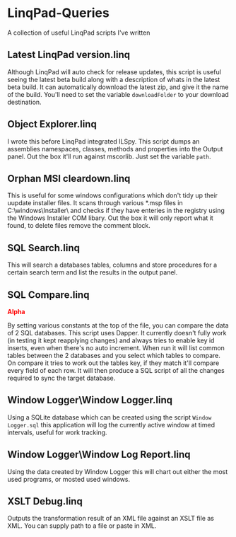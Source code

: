 # LinqPad-Queries

A collection of useful LinqPad scripts I've written

## Latest LinqPad version.linq

Although LinqPad will auto check for release updates, this script is useful seeing the latest beta build along with a description of whats in the latest beta build. It can automatically download the latest zip, and give it the name of the build. You'll need to set the variable `downloadFolder` to your download destination.

## Object Explorer.linq

I wrote this before LinqPad integrated ILSpy. This script dumps an assemblies namespaces, classes, methods and properties into the Output panel. Out the box it'll run against mscorlib. Just set the variable `path`.

## Orphan MSI cleardown.linq

This is useful for some windows configurations which don't tidy up their uupdate installer files. It scans through various *.msp files in C:\windows\Installer\ and checks if they have enteries in the registry using the Windows Installer COM libary. Out the box it will only report what it found, to delete files remove the comment block.

## SQL Search.linq

This will search a databases tables, columns and store procedures for a certain search term and list the results in the output panel.

## SQL Compare.linq
<span style="color:red">**Alpha**</span>

By setting various constants at the top of the file, you can compare the data of 2 SQL databases. This script uses Dapper. It currently doesn't fully work (in testing it kept reapplying changes) and always tries to enable key id inserts, even when there's no auto increment.
When run it will list common tables between the 2 databases and you select which tables to compare. On compare it tries to work out the tables key, if they match it'll compare every field of each row. It will then produce a SQL script of all the changes required to sync the target database.

## Window Logger\Window Logger.linq

Using a SQLite database which can be created using the script `Window Logger.sql` this application will log the currently active window at timed intervals, useful for work tracking.

## Window Logger\Window Log Report.linq

Using the data created by Window Logger this will chart out either the most used programs, or mosted used windows.

## XSLT Debug.linq

Outputs the transformation result of an XML file against an XSLT file as XML. You can supply path to a file or paste in XML.